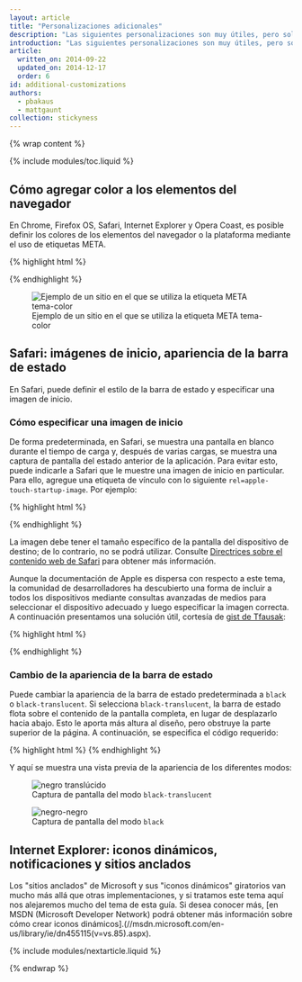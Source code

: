 ```yaml
---
layout: article
title: "Personalizaciones adicionales"
description: "Las siguientes personalizaciones son muy útiles, pero solo funcionan en un subconjunto de navegadores. Todas ellas son opcionales, pero altamente recomendables, ya que mejoran aún más la experiencia con las aplicaciones."
introduction: "Las siguientes personalizaciones son muy útiles, pero solo funcionan en un subconjunto de navegadores. Todas ellas son opcionales, pero altamente recomendables, ya que mejoran aún más la experiencia con las aplicaciones."
article:
  written_on: 2014-09-22
  updated_on: 2014-12-17
  order: 6
id: additional-customizations
authors:
  - pbakaus
  - mattgaunt
collection: stickyness
---
```


{% wrap content %}

{% include modules/toc.liquid %}

## Cómo agregar color a los elementos del navegador

En Chrome, Firefox OS, Safari, Internet Explorer y Opera Coast, es posible definir los colores de los elementos del navegador o la plataforma mediante el uso de etiquetas META.

{% highlight html %}
<!-- Chrome & Firefox OS -->
<meta name="theme-color" content="#4285f4">
<!-- Windows Phone -->
<meta name="msapplication-navbutton-color" content="#4285f4">
<!-- iOS Safari -->
<meta name="apple-mobile-web-app-status-bar-style" content="#4285f4">
{% endhighlight %}


<div class="clear g-wide--full">
    <figure class="fluid">
        <img src="images/theme-color.png" alt="Ejemplo de un sitio en el que se utiliza la etiqueta META tema-color">
        <figcaption>Ejemplo de un sitio en el que se utiliza la etiqueta META tema-color</figcaption>
    </figure>
</div>

## Safari: imágenes de inicio, apariencia de la barra de estado

En Safari, puede definir el estilo de la barra de estado y especificar una imagen de inicio.

### Cómo especificar una imagen de inicio

De forma predeterminada, en Safari, se muestra una pantalla en blanco durante el tiempo de carga y, después de varias 
cargas, se muestra una captura de pantalla del estado anterior de la aplicación. Para evitar esto, puede
indicarle a Safari que le muestre una imagen de inicio en particular. Para ello, agregue una etiqueta de vínculo con lo siguiente
`rel=apple-touch-startup-image`. Por ejemplo:

{% highlight html %}
<link rel="apple-touch-startup-image" href="icon.png">
{% endhighlight %}

La imagen debe tener el tamaño específico de la pantalla del dispositivo de destino; de lo contrario,
no se podrá utilizar. Consulte [Directrices sobre el contenido web de Safari](//developer.apple.com/library/ios/documentation/AppleApplications/Reference/SafariWebContent/ConfiguringWebApplications/ConfiguringWebApplications.html)
para obtener más información.

Aunque la documentación de Apple es dispersa con respecto a este tema, la comunidad de desarrolladores
ha descubierto una forma de incluir a todos los dispositivos mediante consultas avanzadas de medios para
seleccionar el dispositivo adecuado y luego especificar la imagen correcta. A continuación presentamos una
solución útil, cortesía de [gist de Tfausak](//gist.github.com/tfausak/2222823):

{% highlight html %}
<!-- iOS 6 & 7 iPad (retina, portrait) -->
<link href="/static/images/apple-touch-startup-image-1536x2008.png"
     media="(device-width: 768px) and (device-height: 1024px)
        and (orientation: portrait)
        and (-webkit-device-pixel-ratio: 2)"
     rel="apple-touch-startup-image">

<!-- iOS 6 & 7 iPad (retina, landscape) -->
<link href="/static/images/apple-touch-startup-image-1496x2048.png"
     media="(device-width: 768px) and (device-height: 1024px)
        and (orientation: landscape)
        and (-webkit-device-pixel-ratio: 2)"
     rel="apple-touch-startup-image">

<!-- iOS 6 iPad (portrait) -->
<link href="/static/images/apple-touch-startup-image-768x1004.png"
     media="(device-width: 768px) and (device-height: 1024px)
        and (orientation: portrait)
        and (-webkit-device-pixel-ratio: 1)"
     rel="apple-touch-startup-image">

<!-- iOS 6 iPad (landscape) -->
<link href="/static/images/apple-touch-startup-image-748x1024.png"
     media="(device-width: 768px) and (device-height: 1024px)
        and (orientation: landscape)
        and (-webkit-device-pixel-ratio: 1)"
     rel="apple-touch-startup-image">

<!-- iOS 6 & 7 iPhone 5 -->
<link href="/static/images/apple-touch-startup-image-640x1096.png"
     media="(device-width: 320px) and (device-height: 568px)
        and (-webkit-device-pixel-ratio: 2)"
     rel="apple-touch-startup-image">

<!-- iOS 6 & 7 iPhone (retina) -->
<link href="/static/images/apple-touch-startup-image-640x920.png"
     media="(device-width: 320px) and (device-height: 480px)
        and (-webkit-device-pixel-ratio: 2)"
     rel="apple-touch-startup-image">

<!-- iOS 6 iPhone -->
<link href="/static/images/apple-touch-startup-image-320x460.png"
     media="(device-width: 320px) and (device-height: 480px)
        and (-webkit-device-pixel-ratio: 1)"
     rel="apple-touch-startup-image">
{% endhighlight %}

### Cambio de la apariencia de la barra de estado

Puede cambiar la apariencia de la barra de estado predeterminada a `black` o
`black-translucent`. Si selecciona `black-translucent`, la barra de estado flota sobre
el contenido de la pantalla completa, en lugar de desplazarlo hacia abajo. Esto le aporta más altura al
diseño, pero obstruye la parte superior de la página.  A continuación, se especifica el código requerido:

{% highlight html %}
<meta name="apple-mobile-web-app-status-bar-style" content="black">
{% endhighlight %}

Y aquí se muestra una vista previa de la apariencia de los diferentes modos:

<div class="clear g-wide--pull-1">
  <div class="g--half">
    <figure class="fluid">
      <img src="images/status-bar-translucent.png" srcset="images/status-bar-translucent.png 1x, images/status-bar-translucent-2x.png 2x" alt="negro translúcido">
      <figcaption>Captura de pantalla del modo <code>black-translucent</code></figcaption>
    </figure>
  </div>
  <div class="g--half g--last">
    <figure class="fluid">
      <img src="images/status-bar-black.png" srcset="images/status-bar-black.png 1x, images/status-bar-black-2x.png 2x" alt="negro-negro">
      <figcaption>Captura de pantalla del modo <code>black</code></figcaption>
      </figure>
  </div>
</div>

## Internet Explorer: iconos dinámicos, notificaciones y sitios anclados

Los "sitios anclados" de Microsoft y sus "iconos dinámicos" giratorios van mucho más allá que otras
implementaciones, y si tratamos este tema aquí nos alejaremos mucho del tema de esta guía. Si desea
conocer más, [en MSDN (Microsoft Developer Network) podrá obtener más información sobre cómo crear iconos dinámicos].(//msdn.microsoft.com/en-us/library/ie/dn455115(v=vs.85).aspx).

{% include modules/nextarticle.liquid %}

{% endwrap %}
